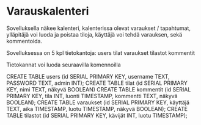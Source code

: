 # Varauskalenteri

Sovelluksella näkee kalenteri, kalenterissa olevat varaukset / tapahtumat, ylläpitäjä voi luoda ja poistaa tiloja, käyttäjä voi tehdä varauksen, sekä kommentoida.

Sovelluksessa on 5 kpl tietokantoja:
    users
    tilat
    varaukset
    tilastot
    kommentit

Tietokannat voi luoda seuraavilla komennoilla

CREATE TABLE users (id SERIAL PRIMARY KEY, username TEXT, PASSWORD TEXT, admin INT);
CREATE TABLE tilat (id SERIAL PRIMARY KEY, nimi TEXT, näkyvä BOOLEAN)
CREATE TABLE kommentit (id SERIAL PRIMARY KEY, tila INT, luonti TIMESTAMP, kommentti TEXT, näkyvä BOOLEAN);
CREATE TABLE varaukset (id SERIAL PRIMARY KEY, käyttäjä TEXT, aika TIMESTAMP, luotu TIMESTAMP, näkyvä BOOLEAN);
CREATE TABLE tilastot (id SERIAL PRIMARY KEY, kävijät INT, luotu TIMESTAMP);
